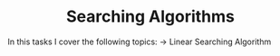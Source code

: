 <center><h1>Searching Algorithms</center></h1>

In this tasks I cover the following topics:
	-> Linear Searching Algorithm
